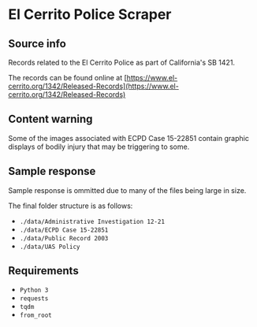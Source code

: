 # El Cerrito Police Scraper

## Source info

Records related to the El Cerrito Police as part of California's SB 1421. 

The records can be found online at [https://www.el-cerrito.org/1342/Released-Records](https://www.el-cerrito.org/1342/Released-Records)

## Content warning

Some of the images associated with ECPD Case 15-22851 contain graphic displays of bodily injury that may be triggering to some.

## Sample response

Sample response is ommitted due to many of the files being large in size.

The final folder structure is as follows:

- `./data/Administrative Investigation 12-21`
- `./data/ECPD Case 15-22851`
- `./data/Public Record 2003`
- `./data/UAS Policy`

## Requirements

- `Python 3`
- `requests`
- `tqdm`
- `from_root`
